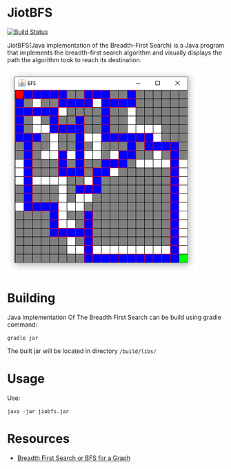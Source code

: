 # JiotBFS
[![Build Status](https://travis-ci.org/gregei/JiotBFS.svg?branch=master)](https://travis-ci.org/gregei/JiotBFS)

JiotBFS(Java implementation of the Breadth-First Search) is a Java program that implements the breadth-first search algorithm and visually displays the path the algorithm took to reach its destination.

![JiotBFS running](docs/images/showcase.png)

# Building
Java Implementation Of The Breadth First Search can be build using gradle command: 

    gradle jar
    
The built jar will be located in directory `/build/libs/`

# Usage 
Use:

    java -jar jiobfs.jar
    
# Resources

* [Breadth First Search or BFS for a Graph](https://www.geeksforgeeks.org/breadth-first-search-or-bfs-for-a-graph)

